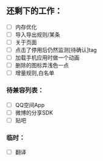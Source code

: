 ## 还剩下的工作：
- [ ] 内存优化
- [ ] 导入导出规则/某条
- [ ] 关于页面
- [ ] 点击了停用后仍然监测[待确认]tag
- [ ] 加载手机应用时做一个动画
- [ ] 删除的图标弄浅色一点
- [ ] 增量规则,白名单

### 待兼容列表：
- [ ] QQ空间App
- [ ] 微博的分享SDK
- [ ] 贴吧

### 临时：
- [ ] 翻译
